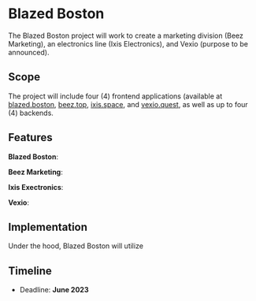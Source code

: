 # Blazed Boston
The Blazed Boston project will work to create a marketing division (Beez Marketing), an electronics line (Ixis Electronics), and Vexio (purpose to be announced).

## Scope
The project will include four (4) frontend applications (available at [blazed.boston](https://blazed.boston/), [beez.top](https://beez.top/), [ixis.space](https://ixis.space/), and [vexio.quest](https://vexio.quest/), as well as up to four (4) backends.

## Features

**Blazed Boston**:

**Beez Marketing**:

**Ixis Exectronics**:

**Vexio**:

## Implementation
Under the hood, Blazed Boston will utilize

## Timeline
- Deadline: **June 2023**